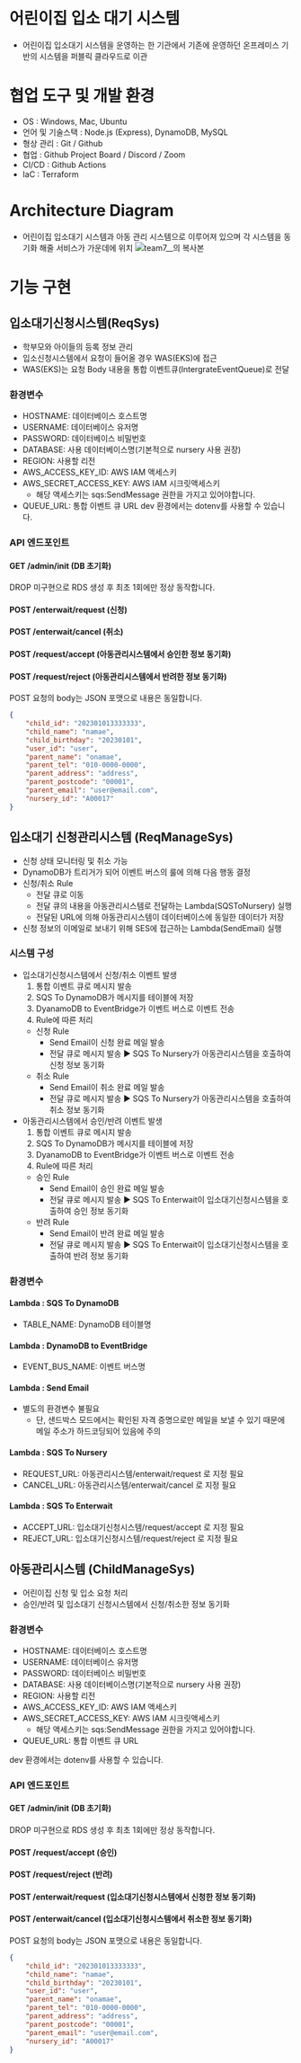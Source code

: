 # 어린이집 입소 대기 시스템
- 어린이집 입소대기 시스템을 운영하는 한 기관에서 기존에 운영하던 온프레미스 기반의 시스템을 퍼블릭 클라우드로 이관
# 협업 도구 및 개발 환경
- OS : Windows, Mac, Ubuntu
- 언어 및 기술스택 : Node.js (Express), DynamoDB, MySQL
- 형상 관리 : Git / Github
- 협업 : Github Project Board / Discord / Zoom
- CI/CD : Github Actions
- IaC : Terraform
# Architecture Diagram
- 어린이집 입소대기 시스템과 아동 관리 시스템으로 이루어져 있으며 각 시스템을 동기화 해줄 서비스가 가운데에 위치
![team7__의 복사본](https://github.com/cs-devops-bootcamp/devops-04-Final-Team7/assets/107600263/992d485f-1ed6-4d59-80b5-c80d6e457e6e)
# 기능 구현
## 입소대기신청시스템(ReqSys)
- 학부모와 아이들의 등록 정보 관리
- 입소신청시스템에서 요청이 들어올 경우 WAS(EKS)에 접근
- WAS(EKS)는 요청 Body 내용을 통합 이벤트큐(IntergrateEventQueue)로 전달
### 환경변수
- HOSTNAME: 데이터베이스 호스트명
- USERNAME: 데이터베이스 유저명
- PASSWORD: 데이터베이스 비밀번호
- DATABASE: 사용 데이터베이스명(기본적으로 nursery 사용 권장)
- REGION: 사용할 리전
- AWS_ACCESS_KEY_ID: AWS IAM 액세스키
- AWS_SECRET_ACCESS_KEY: AWS IAM 시크릿액세스키
  - 해당 액세스키는 sqs:SendMessage 권한을 가지고 있어야합니다.
- QUEUE_URL: 통합 이벤트 큐 URL
dev 환경에서는 dotenv를 사용할 수 있습니다.
### API 엔드포인트
#### GET /admin/init (DB 초기화)
DROP 미구현으로 RDS 생성 후 최초 1회에만 정상 동작합니다.
#### POST /enterwait/request (신청)
#### POST /enterwait/cancel (취소)
#### POST /request/accept (아동관리시스템에서 승인한 정보 동기화)
#### POST /request/reject (아동관리시스템에서 반려한 정보 동기화)
POST 요청의 body는 JSON 포맷으로 내용은 동일합니다.
```JSON
{
    "child_id": "202301013333333",
    "child_name": "namae",
    "child_birthday": "20230101",
    "user_id": "user",
    "parent_name": "onamae",
    "parent_tel": "010-0000-0000",
    "parent_address": "address",
    "parent_postcode": "00001",
    "parent_email": "user@email.com",
    "nursery_id": "A00017"
}
```
## 입소대기 신청관리시스템 (ReqManageSys)
- 신청 상태 모니터링 및 취소 가능
- DynamoDB가 트리거가 되어 이벤트 버스의 룰에 의해 다음 행동 결정
- 신청/취소 Rule
    - 전달 큐로 이동
    - 전달 큐의 내용을 아동관리시스템로 전달하는 Lambda(SQSToNursery) 실행
    - 전달된 URL에 의해 아동관리시스템이 데이터베이스에 동일한 데이터가 저장
- 신청 정보의 이메일로 보내기 위해 SES에 접근하는 Lambda(SendEmail) 실행
### 시스템 구성
- 입소대기신청시스템에서 신청/취소 이벤트 발생
  1. 통합 이벤트 큐로 메시지 발송
  2. SQS To DynamoDB가 메시지를 테이블에 저장
  3. DyanamoDB to EventBridge가 이벤트 버스로 이벤트 전송
  4. Rule에 따른 처리
    - 신청 Rule
      - Send Email이 신청 완료 메일 발송
      - 전달 큐로 메시지 발송 ▶ SQS To Nursery가 아동관리시스템을 호출하여 신청 정보 동기화
    - 취소 Rule
      - Send Email이 취소 완료 메일 발송
      - 전달 큐로 메시지 발송 ▶ SQS To Nursery가 아동관리시스템을 호출하여 취소 정보 동기화
- 아동관리시스템에서 승인/반려 이벤트 발생
  1. 통합 이벤트 큐로 메시지 발송
  2. SQS To DynamoDB가 메시지를 테이블에 저장
  3. DyanamoDB to EventBridge가 이벤트 버스로 이벤트 전송
  4. Rule에 따른 처리
    - 승인 Rule
      - Send Email이 승인 완료 메일 발송
      - 전달 큐로 메시지 발송 ▶ SQS To Enterwait이 입소대기신청시스템을 호출하여 승인 정보 동기화
    - 반려 Rule
      - Send Email이 반려 완료 메일 발송
      - 전달 큐로 메시지 발송 ▶ SQS To Enterwait이 입소대기신청시스템을 호출하여 반려 정보 동기화
     
### 환경변수
#### Lambda : SQS To DynamoDB
- TABLE_NAME: DynamoDB 테이블명
#### Lambda : DynamoDB to EventBridge
- EVENT_BUS_NAME: 이벤트 버스명
#### Lambda : Send Email
- 별도의 환경변수 불필요
  - 단, 샌드박스 모드에서는 확인된 자격 증명으로만 메일을 보낼 수 있기 때문에 메일 주소가 하드코딩되어 있음에 주의
#### Lambda : SQS To Nursery
- REQUEST_URL: 아동관리시스템/enterwait/request 로 지정 필요
- CANCEL_URL: 아동관리시스템/enterwait/cancel 로 지정 필요
#### Lambda : SQS To Enterwait
- ACCEPT_URL: 입소대기신청시스템/request/accept 로 지정 필요
- REJECT_URL: 입소대기신청시스템/request/reject 로 지정 필요
## 아동관리시스템 (ChildManageSys)
- 어린이집 신청 및 입소 요청 처리
- 승인/반려 및 입소대기 신청시스템에서 신청/취소한 정보 동기화
### 환경변수
- HOSTNAME: 데이터베이스 호스트명
- USERNAME: 데이터베이스 유저명
- PASSWORD: 데이터베이스 비밀번호
- DATABASE: 사용 데이터베이스명(기본적으로 nursery 사용 권장)
- REGION: 사용할 리전
- AWS_ACCESS_KEY_ID: AWS IAM 액세스키
- AWS_SECRET_ACCESS_KEY: AWS IAM 시크릿액세스키
  - 해당 액세스키는 sqs:SendMessage 권한을 가지고 있어야합니다.
- QUEUE_URL: 통합 이벤트 큐 URL

dev 환경에서는 dotenv를 사용할 수 있습니다.

### API 엔드포인트
#### GET /admin/init (DB 초기화)
DROP 미구현으로 RDS 생성 후 최초 1회에만 정상 동작합니다.
#### POST /request/accept (승인)
#### POST /request/reject (반려)
#### POST /enterwait/request (입소대기신청시스템에서 신청한 정보 동기화)
#### POST /enterwait/cancel (입소대기신청시스템에서 취소한 정보 동기화)
POST 요청의 body는 JSON 포맷으로 내용은 동일합니다.
```JSON
{
    "child_id": "202301013333333",
    "child_name": "namae",
    "child_birthday": "20230101",
    "user_id": "user",
    "parent_name": "onamae",
    "parent_tel": "010-0000-0000",
    "parent_address": "address",
    "parent_postcode": "00001",
    "parent_email": "user@email.com",
    "nursery_id": "A00017"
}
```

